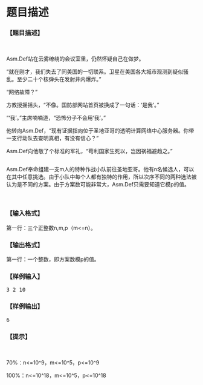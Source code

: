 # 题目描述


<h3>
【题目描述】
</h3>
<p>
<br/>
</p>
<p>
Asm.Def站在云雾缭绕的会议室里，仍然怀疑自己在做梦。
</p>
<p>
“就在刚才，我们失去了同美国的一切联系。卫星在美国各大城市观测到疑似骚乱。至少二十个核弹头在发射井内爆炸。”
</p>
<p>
“网络故障？”
</p>
<p>
方教授摇摇头，“不像。国防部网站首页被换成了一句话：‘是我’。”
</p>
<p>
“‘我’。”主席喃喃道，“恐怖分子不会用‘我’。”
</p>
<p>
他转向Asm.Def，“现有证据指向位于圣地亚哥的透明计算网络中心服务器。你带一支行动队去查明真相，有没有信心？”
</p>
<p>
Asm.Def向他敬了个标准的军礼，“苟利国家生死以，岂因祸福避趋之。”
</p>
<p>
<img src="/upload/image/20150915/20150915195132_49794.jpg" alt=""/> 
</p>
<p>
Asm.Def奉命组建一支m人的特种作战小队前往圣地亚哥。他有n名候选人，可以在其中任意挑选。由于小队中每个人都有独特的作用，所以次序不同的两种选法被认为是不同的方案。由于方案数可能非常大，Asm.Def只需要知道它模p的值。
</p>
<p>
<br/>
</p>
<h3>
【输入格式】
</h3>
<p>
第一行：三个正整数n,m,p（m&lt;=n）。
</p>
<h3>
【输出格式】
</h3>
<p>
第一行：一个整数，即方案数模p的值。
</p>
<h3>
【样例输入】
</h3>
<pre>3 2 10</pre>
<h3>
【样例输出】
</h3>
<pre>6</pre>
<h3>
【提示】
</h3>
<p>
<br/>
</p>
<p>
70%：n&lt;=10^9，m&lt;=10^5，p&lt;=10^9
</p>
<p>
100%：n&lt;=10^18，m&lt;=10^5，p&lt;=10^18
</p>
<p>
<br/>
</p>
